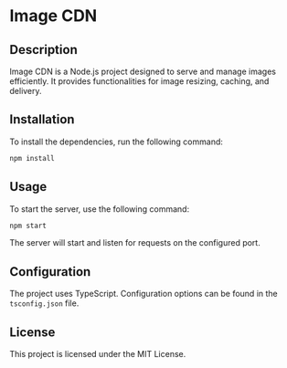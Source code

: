# Image CDN

## Description
Image CDN is a Node.js project designed to serve and manage images efficiently. It provides functionalities for image resizing, caching, and delivery.

## Installation
To install the dependencies, run the following command:
```bash
npm install
```

## Usage
To start the server, use the following command:
```bash
npm start
```
The server will start and listen for requests on the configured port.

## Configuration
The project uses TypeScript. Configuration options can be found in the `tsconfig.json` file.

## License
This project is licensed under the MIT License.
